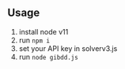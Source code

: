 ## Usage
1. install node v11
2. run `npm i`
3. set your API key in solverv3.js
4. run `node gibdd.js`